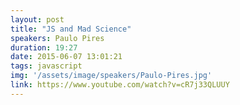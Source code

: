 ```yaml
---
layout: post
title: "JS and Mad Science"
speakers: Paulo Pires
duration: 19:27
date: 2015-06-07 13:01:21
tags: javascript
img: '/assets/image/speakers/Paulo-Pires.jpg'
link: https://www.youtube.com/watch?v=cR7j33QLUUY
---
```

